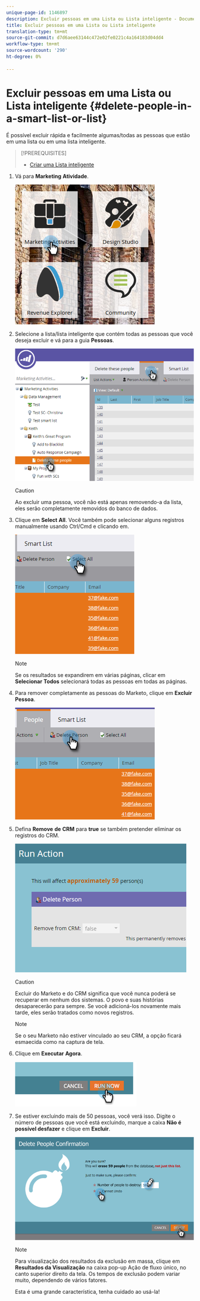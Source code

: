 ```yaml
---
unique-page-id: 1146897
description: Excluir pessoas em uma Lista ou Lista inteligente - Documentos do Marketing - Documentação do produto
title: Excluir pessoas em uma Lista ou Lista inteligente
translation-type: tm+mt
source-git-commit: d7d6aee63144c472e02fe0221c4a164183d04dd4
workflow-type: tm+mt
source-wordcount: '290'
ht-degree: 0%

---
```



# Excluir pessoas em uma Lista ou Lista inteligente {#delete-people-in-a-smart-list-or-list}

É possível excluir rápida e facilmente algumas/todas as pessoas que estão em uma lista ou em uma lista inteligente.

>[!PREREQUISITES]
>
>* [Criar uma Lista inteligente](../../../../product-docs/core-marketo-concepts/smart-lists-and-static-lists/creating-a-smart-list/create-a-smart-list.md)

>



1. Vá para **Marketing** **Atividade**.

   ![](assets/ma-1.png)

1. Selecione a lista/lista inteligente que contém todas as pessoas que você deseja excluir e vá para a guia **Pessoas**.

   ![](assets/two-1.png)

   >[!CAUTION]
   >
   >Ao excluir uma pessoa, você não está apenas removendo-a da lista, eles serão completamente removidos do banco de dados.

1. Clique em **Select** **All**. Você também pode selecionar alguns registros manualmente usando Ctrl/Cmd e clicando em.

   ![](assets/three-1.png)

   >[!NOTE]
   >
   >Se os resultados se expandirem em várias páginas, clicar em **Selecionar** **Todos** selecionará todas as pessoas em todas as páginas.

1. Para remover completamente as pessoas do Marketo, clique em **Excluir** **Pessoa**.

   ![](assets/four-1.png)

1. Defina **Remove** **de** **CRM** para **true** se também pretender eliminar os registros do CRM.

   ![](assets/five.png)

   >[!CAUTION]
   >
   >Excluir do Marketo e do CRM significa que você nunca poderá se recuperar em nenhum dos sistemas. O povo e suas histórias desaparecerão para sempre. Se você adicioná-los novamente mais tarde, eles serão tratados como novos registros.

   >[!NOTE]
   >
   >Se o seu Marketo não estiver vinculado ao seu CRM, a opção ficará esmaecida como na captura de tela.

1. Clique em **Executar** **Agora**.

   ![](assets/image2014-9-24-13-3a0-3a3.png)

1. Se estiver excluindo mais de 50 pessoas, você verá isso. Digite o número de pessoas que você está excluindo, marque a caixa **Não é possível desfazer** e clique em **Excluir**.

   ![](assets/seven.png)

   >[!NOTE]
   >
   >Para visualização dos resultados da exclusão em massa, clique em **Resultados da Visualização** na caixa pop-up Ação de fluxo único, no canto superior direito da tela. Os tempos de exclusão podem variar muito, dependendo de vários fatores.

   Esta é uma grande característica, tenha cuidado ao usá-la!

